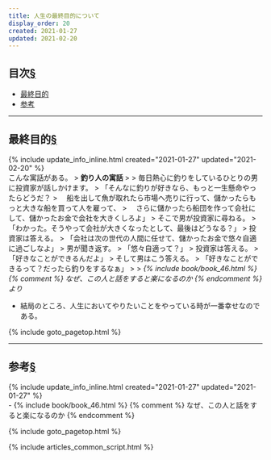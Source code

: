 ```yaml
---
title: 人生の最終目的について
display_order: 20
created: 2021-01-27
updated: 2021-02-20
---
```


## <a name="index">目次</a><a class="heading-anchor-permalink" href="#目次">§</a>

<ul id="index_ul">
<li><a href="#ultimate-goal">最終目的</a></li>
<li><a href="#reference">参考</a></li>
</ul>

* * *
## <a name="ultimate-goal">最終目的</a><a class="heading-anchor-permalink" href="#ultimate-goal">§</a>
<div class="chapter-updated">{% include update_info_inline.html created="2021-01-27" updated="2021-02-20" %}</div>
こんな寓話がある。  
> <b>釣り人の寓話</b>  
>
> 毎日熱心に釣りをしているひとりの男に投資家が話しかけます。  
> 「そんなに釣りが好きなら、もっと一生懸命やったらどうだ？  
> 　船を出して魚が取れたら市場へ売りに行って、儲かったらもっと大きな船を買って人を雇って、  
> 　さらに儲かったら船団を作って会社にして、儲かったお金で会社を大きくしろよ」  
> そこで男が投資家に尋ねる。  
> 「わかった。そうやって会社が大きくなったとして、最後はどうなる？」  
> 投資家は答える。  
> 「会社は次の世代の人間に任せて、儲かったお金で悠々自適に過ごしなよ」  
> 男が聞き返す。  
> 「悠々自適って？」  
> 投資家は答える。  
> 「好きなことができるんだよ」  
> そして男はこう答える。  
> 「好きなことができるって？だったら釣りをするなぁ」
>
> <cite>{% include book/book_46.html %} {% comment %} なぜ、この人と話をすると楽になるのか {% endcomment %}より</cite>

- 結局のところ、人生においてやりたいことをやっている時が一番幸せなのである。

{% include goto_pagetop.html %}

* * *
## <a name="reference">参考</a><a class="heading-anchor-permalink" href="#reference">§</a>
<div class="chapter-updated">{% include update_info_inline.html created="2021-01-27" updated="2021-01-27" %}</div>
- {% include book/book_46.html %} {% comment %} なぜ、この人と話をすると楽になるのか {% endcomment %}

{% include goto_pagetop.html %}

{% include articles_common_script.html %}
